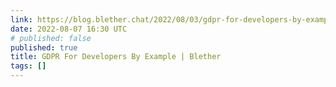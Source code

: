 ```yaml
---
link: https://blog.blether.chat/2022/08/03/gdpr-for-developers-by-example/
date: 2022-08-07 16:30 UTC
# published: false
published: true
title: GDPR For Developers By Example | Blether
tags: []
---
```



